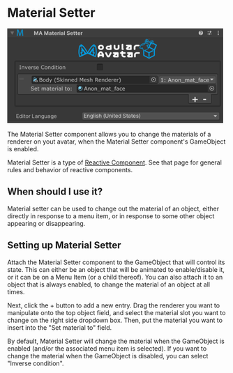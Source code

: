 ﻿# Material Setter

![Material Setter](material-setter.png)

The Material Setter component allows you to change the materials of a renderer on yout avatar, when the Material Setter
component's GameObject is enabled.

Material Setter is a type of [Reactive Component](./index.md). See that page for general rules and behavior of reactive
components.

## When should I use it?

Material setter can be used to change out the material of an object, either directly in response to a menu item, or in
response to some other object appearing or disappearing.

## Setting up Material Setter

Attach the Material Setter component to the GameObject that will control its state. This can either be an object that
will be animated to enable/disable it, or it can be on a Menu Item (or a child thereof). You can also attach it to an
object that is always enabled, to change the material of an object at all times.

Next, click the + button to add a new entry. Drag the renderer you want to manipulate onto the top object field, and
select the material slot you want to change on the right side dropdown box. Then, put the material you want to insert
into the "Set material to" field.

By default, Material Setter will change the material when the GameObject is enabled (and/or the associated menu item is
selected). If you want to change the material when the GameObject is disabled, you can select "Inverse condition".